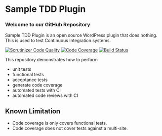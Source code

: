 # Sample TDD Plugin

### Welcome to our GitHub Repository

Sample TDD Plugin is an open source WordPress plugin that does nothing. This is used to test Continuous Integration systems.

[![Scrutinizer Code Quality](https://scrutinizer-ci.com/g/michaeluno/sample-tdd-plugin/badges/quality-score.png?b=master)](https://scrutinizer-ci.com/g/michaeluno/sample-tdd-plugin/?branch=master)
[![Code Coverage](https://scrutinizer-ci.com/g/michaeluno/sample-tdd-plugin/badges/coverage.png?b=master)](https://scrutinizer-ci.com/g/michaeluno/sample-tdd-plugin/?branch=master)
[![Build Status](https://scrutinizer-ci.com/g/michaeluno/sample-tdd-plugin/badges/build.png?b=master)](https://scrutinizer-ci.com/g/michaeluno/sample-tdd-plugin/build-status/master)

This repository demonstrates how to perform 

- unit tests
- functional tests
- acceptance tests
- generate code coverage
- automated tests with CI
- automated code reviews with CI

## Known Limitation

- Code coverage is only covers functional tests.
- Code coverage does not cover tests against a multi-site.